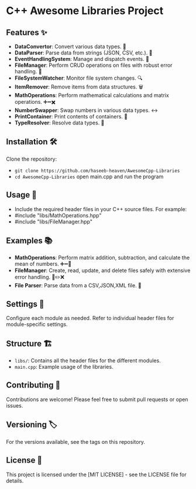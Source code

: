 # C++ Awesome Libraries Project

## Features ✨
- **DataConvertor**: Convert various data types. 🔄
- **DataParser**: Parse data from strings (JSON, CSV, etc.). 📝
- **EventHandlingSystem**: Manage and dispatch events. 🎉
- **FileManager**: Perform CRUD operations on files with robust error handling. 📁
- **FileSystemWatcher**: Monitor file system changes. 🔍
- **ItemRemover**: Remove items from data structures. 🗑️
- **MathOperations**: Perform mathematical calculations and matrix operations. ➕➖✖️
- **NumberSwapper**: Swap numbers in various data types. ↔️
- **PrintContainer**: Print contents of containers. 📄
- **TypeResolver**: Resolve data types. 🔄

## Installation 🛠️
Clone the repository:
- `git clone https://github.com/haseeb-heaven/AwesomeCpp-Libraries`
- `cd AwesomeCpp-Libraries`
open main.cpp and run the program


## Usage 🚀
- Include the required header files in your C++ source files. For example:
- #include "libs/MathOperations.hpp"
- #include "libs/FileManager.hpp"

## Examples 📚
- **MathOperations**: Perform matrix addition, subtraction, and calculate the mean of numbers. ➕➖🔢
- **FileManager**: Create, read, update, and delete files safely with extensive error handling. 📁✏️❌
- **File Parser**: Parse data from a CSV,JSON,XML file. 📝

## Settings 🔧
Configure each module as needed. Refer to individual header files for module-specific settings.

## Structure 🏗️
- `libs/`: Contains all the header files for the different modules.
- `main.cpp`: Example usage of the libraries.

## Contributing 🤝
Contributions are welcome! Please feel free to submit pull requests or open issues.

## Versioning 🏷️
For the versions available, see the tags on this repository.

## License 📜
This project is licensed under the [MIT LICENSE] - see the LICENSE file for details.
